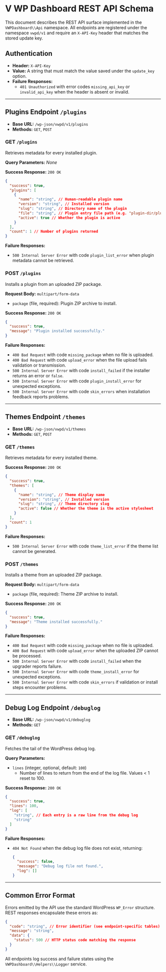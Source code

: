 # V WP Dashboard REST API Schema

This document describes the REST API surface implemented in the `VWPDashboard\\Api` namespace.
All endpoints are registered under the namespace `vwpd/v1` and require an `X-API-Key` header that
matches the stored update key.

## Authentication

- **Header:** `X-API-Key`
- **Value:** A string that must match the value saved under the `update_key` option.
- **Failure Responses:**
  - `401 Unauthorized` with error codes `missing_api_key` or `invalid_api_key` when the header is
    absent or invalid.

---

## Plugins Endpoint `/plugins`

- **Base URL:** `/wp-json/vwpd/v1/plugins`
- **Methods:** `GET`, `POST`

### GET `/plugins`

Retrieves metadata for every installed plugin.

**Query Parameters:** _None_

**Success Response:** `200 OK`

```json
{
  "success": true,
  "plugins": [
    {
      "name": "string", // Human-readable plugin name
      "version": "string", // Installed version
      "slug": "string", // Directory name of the plugin
      "file": "string", // Plugin entry file path (e.g. "plugin-dir/plugin.php")
      "active": true // Whether the plugin is active
    }
  ],
  "count": 1 // Number of plugins returned
}
```

**Failure Responses:**

- `500 Internal Server Error` with code `plugin_list_error` when plugin metadata cannot be retrieved.

### POST `/plugins`

Installs a plugin from an uploaded ZIP package.

**Request Body:** `multipart/form-data`

- `package` (file, required): Plugin ZIP archive to install.

**Success Response:** `200 OK`

```json
{
  "success": true,
  "message": "Plugin installed successfully."
}
```

**Failure Responses:**

- `400 Bad Request` with code `missing_package` when no file is uploaded.
- `400 Bad Request` with code `upload_error` when the file upload fails validation or transmission.
- `500 Internal Server Error` with code `install_failed` if the installer returns an error or `false`.
- `500 Internal Server Error` with code `plugin_install_error` for unexpected exceptions.
- `500 Internal Server Error` with code `skin_errors` when installation feedback reports problems.

---

## Themes Endpoint `/themes`

- **Base URL:** `/wp-json/vwpd/v1/themes`
- **Methods:** `GET`, `POST`

### GET `/themes`

Retrieves metadata for every installed theme.

**Success Response:** `200 OK`

```json
{
  "success": true,
  "themes": [
    {
      "name": "string", // Theme display name
      "version": "string", // Installed version
      "slug": "string", // Theme directory slug
      "active": false // Whether the theme is the active stylesheet
    }
  ],
  "count": 1
}
```

**Failure Responses:**

- `500 Internal Server Error` with code `theme_list_error` if the theme list cannot be generated.

### POST `/themes`

Installs a theme from an uploaded ZIP package.

**Request Body:** `multipart/form-data`

- `package` (file, required): Theme ZIP archive to install.

**Success Response:** `200 OK`

```json
{
  "success": true,
  "message": "Theme installed successfully."
}
```

**Failure Responses:**

- `400 Bad Request` with code `missing_package` when no file is uploaded.
- `400 Bad Request` with code `upload_error` when the uploaded ZIP cannot be processed.
- `500 Internal Server Error` with code `install_failed` when the upgrader reports failure.
- `500 Internal Server Error` with code `theme_install_error` for unexpected exceptions.
- `500 Internal Server Error` with code `skin_errors` if validation or install steps encounter problems.

---

## Debug Log Endpoint `/debuglog`

- **Base URL:** `/wp-json/vwpd/v1/debuglog`
- **Methods:** `GET`

### GET `/debuglog`

Fetches the tail of the WordPress debug log.

**Query Parameters:**

- `lines` (integer, optional, default: `100`)
  - Number of lines to return from the end of the log file. Values < 1 reset to 100.

**Success Response:** `200 OK`

```json
{
  "success": true,
  "lines": 100,
  "log": [
    "string", // Each entry is a raw line from the debug log
    "string"
  ]
}
```

**Failure Responses:**

- `404 Not Found` when the debug log file does not exist, returning:
  ```json
  {
    "success": false,
    "message": "Debug log file not found.",
    "log": []
  }
  ```

---

## Common Error Format

Errors emitted by the API use the standard WordPress `WP_Error` structure. REST responses encapsulate
these errors as:

```json
{
  "code": "string", // Error identifier (see endpoint-specific tables)
  "message": "string",
  "data": {
    "status": 500 // HTTP status code matching the response
  }
}
```

All endpoints log success and failure states using the `VWPDashboard\\Helpers\\Logger` service.
